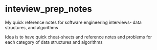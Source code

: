 # inteview_prep_notes
My quick reference notes for software engineering interviews- data structures, and algorithms

Idea is to have quick cheat-sheets and reference notes and problems for each category of data structures and algorithms
<!--stackedit_data:
eyJoaXN0b3J5IjpbMTk1ODIyNzUyM119
-->